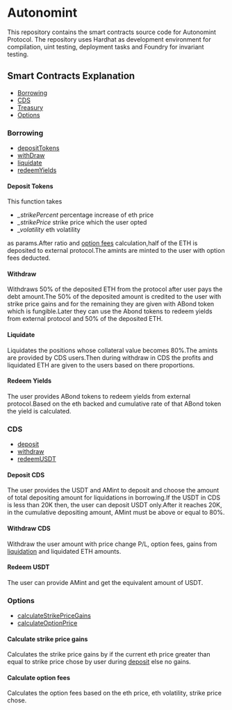 # Autonomint

This repository contains the smart contracts source code for Autonomint Protocol. The repository uses Hardhat as development environment for compilation, uint testing, deployment tasks and Foundry for invariant testing.

## Smart Contracts Explanation
- [Borrowing](#borrowing)
- [CDS](#cds)
- [Treasury](#treasury)
- [Options](#options)

### Borrowing
- [depositTokens](#deposit-tokens)
- [withDraw](#withdraw)
- [liquidate](#liquidate)
- [redeemYields](#redeem-yields)

#### Deposit Tokens
This function takes
- *_strikePercent* percentage increase of eth price
- *_strikePrice* strike price which the user opted
- *_volatility* eth volatility

as params.After ratio and [option fees](#options) calculation,half of the ETH is deposited to external protocol.The amints are minted to the user with option fees deducted.

#### Withdraw
Withdraws 50% of the deposited ETH from the protocol after user pays the debt amount.The 50% of the deposited amount is credited to the user with strike price gains and for the remaining they are given with ABond token which is fungible.Later they can use the Abond tokens to redeem yields from external protocol and 50% of the deposited ETH.

#### Liquidate
Liquidates the positions whose collateral value becomes 80%.The amints are provided by CDS users.Then during withdraw in CDS the profits and liquidated ETH are given to the users based on there proportions.

#### Redeem Yields
The user provides ABond tokens to redeem yields from external protocol.Based on the eth backed and cumulative rate of that ABond token the yield is calculated.

### CDS
- [deposit](#deposit-cds)
- [withdraw](#withdraw-cds)
- [redeemUSDT](#redeem-usdt)

#### Deposit CDS
The user provides the USDT and AMint to deposit and choose the amount of total depositing amount for liquidations in borrowing.If the USDT in CDS is less than 20K then, the user can deposit USDT only.After it reaches 20K, in the cumulative depositing amount, AMint must be above or equal to 80%.

#### Withdraw CDS
Withdraw the user amount with price change P/L, option fees, gains from [liquidation](#liquidate) and liquidated ETH amounts.

#### Redeem USDT
The user can provide AMint and get the equivalent amount of USDT.

### Options
- [calculateStrikePriceGains](calculate-strike-price-gains)
- [calculateOptionPrice](calculate-option-price)

#### Calculate strike price gains
Calculates the strike price gains by if the current eth price greater than equal to strike price chose by user during [deposit](#deposit-tokens) else no gains.

#### Calculate option fees
Calculates the option fees based on the eth price, eth volatility, strike price chose.
